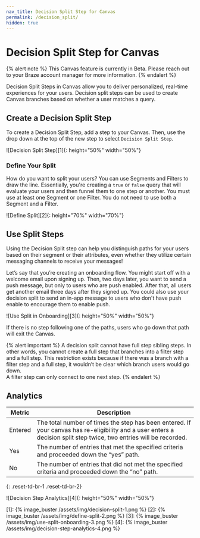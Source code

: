 ```yaml
---
nav_title: Decision Split Step for Canvas
permalink: /decision_split/
hidden: true
---
```


# Decision Split Step for Canvas

{% alert note %}
This Canvas feature is currently in Beta. Please reach out to your Braze account manager for more information.
{% endalert %}

Decision Split Steps in Canvas allow you to deliver personalized, real-time experiences for your users. Decision split steps can be used to create Canvas branches based on whether a user matches a query.

## Create a Decision Split Step
To create a Decision Split Step, add a step to your Canvas. Then, use the drop down at the top of the new step to select `Decision Split Step`.

![Decision Split Step][1]{: height="50%" width="50%"}

### Define Your Split
How do you want to split your users? You can use Segments and Filters to draw the line. Essentially, you're creating a `true` or `false` query that will evaluate your users and then funnel them to one step or another. You must use at least one Segment or one Filter. You do not need to use both a Segment and a Filter.

![Define Split][2]{: height="70%" width="70%"}

## Use Split Steps
Using the Decision Split step can help you distinguish paths for your users based on their segment or their attributes, even whether they utilize certain messaging channels to receive your messages!

Let’s say that you’re creating an onboarding flow. You might start off with a welcome email upon signing up. Then, two days later, you want to send a push message, but only to users who are push enabled. After that, all users get another email three days after they signed up. You could also use your decision split to send an in-app message to users who don't have push enable to encourage them to enable push.

![Use Split in Onboarding][3]{: height="50%" width="50%"}

If there is no step following one of the paths, users who go down that path will exit the Canvas. 

{% alert important %}
A decision split cannot have full step sibling steps. In other words, you cannot create a full step that branches into a filter step and a full step. This restriction exists because if there was a branch with a filter step and a full step, it wouldn’t be clear which branch users would go down.
<br>
A filter step can only connect to one next step.
{% endalert %}

## Analytics

| Metric | Description |
|---|---|
|Entered | The total number of times the step has been entered. If your canvas has re-eligibility and a user enters a decision split step twice, two entries will be recorded. |
|Yes | The number of entries that met the specified criteria and proceeded down the “yes” path. |
|No | The number of entries that did not met the specified criteria and proceeded down the “no” path. |
{: .reset-td-br-1 .reset-td-br-2}

![Decision Step Analytics][4]{: height="50%" width="50%"}

[1]: {% image_buster /assets/img/decision-split-1.png %}
[2]: {% image_buster /assets/img/define-split-2.png %}
[3]: {% image_buster /assets/img/use-split-onboarding-3.png %}
[4]: {% image_buster /assets/img/decision-step-analytics-4.png %}
